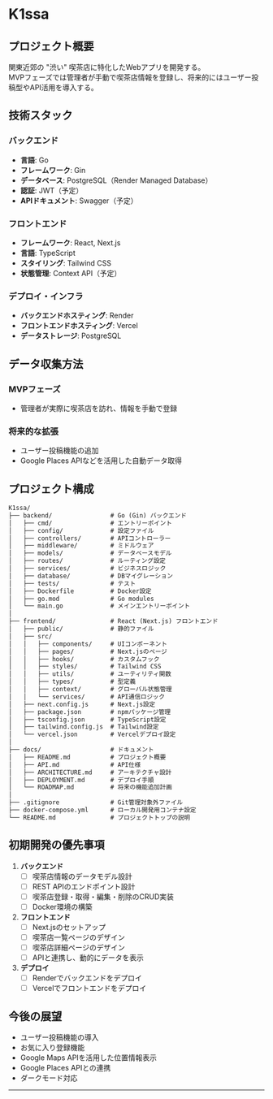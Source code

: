 # K1ssa

## プロジェクト概要
関東近郊の "渋い" 喫茶店に特化したWebアプリを開発する。  
MVPフェーズでは管理者が手動で喫茶店情報を登録し、将来的にはユーザー投稿型やAPI活用を導入する。

## 技術スタック
### バックエンド
- **言語**: Go
- **フレームワーク**: Gin
- **データベース**: PostgreSQL（Render Managed Database）
- **認証**: JWT（予定）
- **APIドキュメント**: Swagger（予定）

### フロントエンド
- **フレームワーク**: React, Next.js
- **言語**: TypeScript
- **スタイリング**: Tailwind CSS
- **状態管理**: Context API（予定）

### デプロイ・インフラ
- **バックエンドホスティング**: Render
- **フロントエンドホスティング**: Vercel
- **データストレージ**: PostgreSQL

## データ収集方法
### MVPフェーズ
- 管理者が実際に喫茶店を訪れ、情報を手動で登録

### 将来的な拡張
- ユーザー投稿機能の追加
- Google Places APIなどを活用した自動データ取得

## プロジェクト構成
```md
K1ssa/
├── backend/                # Go (Gin) バックエンド
│   ├── cmd/                # エントリーポイント
│   ├── config/             # 設定ファイル
│   ├── controllers/        # APIコントローラー
│   ├── middleware/         # ミドルウェア
│   ├── models/             # データベースモデル
│   ├── routes/             # ルーティング設定
│   ├── services/           # ビジネスロジック
│   ├── database/           # DBマイグレーション
│   ├── tests/              # テスト
│   ├── Dockerfile          # Docker設定
│   ├── go.mod              # Go modules
│   └── main.go             # メインエントリーポイント
│
├── frontend/               # React (Next.js) フロントエンド
│   ├── public/             # 静的ファイル
│   ├── src/
│   │   ├── components/     # UIコンポーネント
│   │   ├── pages/          # Next.jsのページ
│   │   ├── hooks/          # カスタムフック
│   │   ├── styles/         # Tailwind CSS
│   │   ├── utils/          # ユーティリティ関数
│   │   ├── types/          # 型定義
│   │   ├── context/        # グローバル状態管理
│   │   └── services/       # API通信ロジック
│   ├── next.config.js      # Next.js設定
│   ├── package.json        # npmパッケージ管理
│   ├── tsconfig.json       # TypeScript設定
│   ├── tailwind.config.js  # Tailwind設定
│   └── vercel.json         # Vercelデプロイ設定
│
├── docs/                   # ドキュメント
│   ├── README.md           # プロジェクト概要
│   ├── API.md              # API仕様
│   ├── ARCHITECTURE.md     # アーキテクチャ設計
│   ├── DEPLOYMENT.md       # デプロイ手順
│   └── ROADMAP.md          # 将来の機能追加計画
│
├── .gitignore              # Git管理対象外ファイル
├── docker-compose.yml      # ローカル開発用コンテナ設定
└── README.md               # プロジェクトトップの説明
```


## 初期開発の優先事項
1. **バックエンド**
   - [ ] 喫茶店情報のデータモデル設計
   - [ ] REST APIのエンドポイント設計
   - [ ] 喫茶店登録・取得・編集・削除のCRUD実装
   - [ ] Docker環境の構築

2. **フロントエンド**
   - [ ] Next.jsのセットアップ
   - [ ] 喫茶店一覧ページのデザイン
   - [ ] 喫茶店詳細ページのデザイン
   - [ ] APIと連携し、動的にデータを表示

3. **デプロイ**
   - [ ] Renderでバックエンドをデプロイ
   - [ ] Vercelでフロントエンドをデプロイ

## 今後の展望
- ユーザー投稿機能の導入
- お気に入り登録機能
- Google Maps APIを活用した位置情報表示
- Google Places APIとの連携
- ダークモード対応

---
